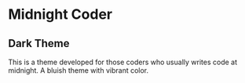 # Midnight Coder

## Dark Theme

This is a theme developed for those coders who usually writes code at midnight. A bluish theme with vibrant color.

